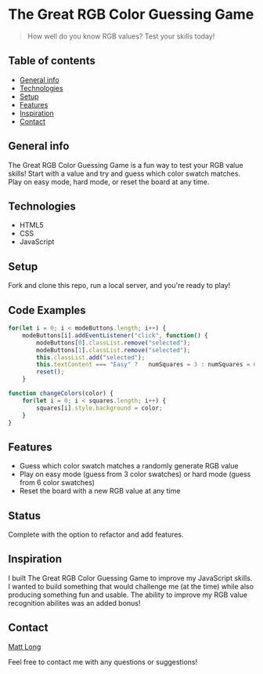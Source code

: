 # The Great RGB Color Guessing Game
> How well do you know RGB values? Test your skills today!

## Table of contents
* [General info](#general-info)
* [Technologies](#technologies)
* [Setup](#setup)
* [Features](#features)
* [Inspiration](#inspiration)
* [Contact](#contact)

## General info
The Great RGB Color Guessing Game is a fun way to test your RGB value skills! Start with a value and try and guess which color swatch matches. Play on easy mode, hard mode, or reset the board at any time.

## Technologies
* HTML5
* CSS
* JavaScript

## Setup
Fork and clone this repo, run a local server, and you're ready to play!

## Code Examples
```javaScript
for(let i = 0; i < modeButtons.length; i++) {
	modeButtons[i].addEventListener("click", function() {
		modeButtons[0].classList.remove("selected");
		modeButtons[1].classList.remove("selected");
		this.classList.add("selected");	
		this.textContent === "Easy" ?	numSquares = 3 : numSquares = 6;
		reset();
	}
```

```javascript
function changeColors(color) {
	for(let i = 0; i < squares.length; i++) {
		squares[i].style.background = color;
	}
}
```

## Features
* Guess which color swatch matches a randomly generate RGB value
* Play on easy mode (guess from 3 color swatches) or hard mode (guess from 6 color swatches)
* Reset the board with a new RGB value at any time

## Status
Complete with the option to refactor and add features.

## Inspiration
I built The Great RGB Color Guessing Game to improve my JavaScript skills. I wanted to build something that would challenge me (at the time) while also producing something fun and usable. The ability to improve my RGB value recognition abilites was an added bonus!

## Contact
[Matt Long](https://www.linkedin.com/in/mattlong34/)

Feel free to contact me with any questions or suggestions!

